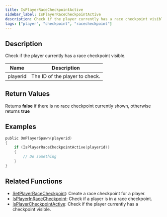 ```yaml
---
title: IsPlayerRaceCheckpointActive
sidebar_label: IsPlayerRaceCheckpointActive
description: Check if the player currently has a race checkpoint visible.
tags: ["player", "checkpoint", "racecheckpoint"]
---
```


<VersionWarn version='omp v1.1.0.2612' />

## Description

Check if the player currently has a race checkpoint visible.

| Name     | Description                    |
| -------- | ------------------------------ |
| playerid | The ID of the player to check. |

## Return Values

Returns **false** if there is no race checkpoint currently shown, otherwise returns **true**

## Examples

```c
public OnPlayerSpawn(playerid)
{
    if (IsPlayerRaceCheckpointActive(playerid))
    {
        // Do something
    }
}
```

## Related Functions

- [SetPlayerRaceCheckpoint](SetPlayerRaceCheckpoint): Create a race checkpoint for a player.
- [IsPlayerInRaceCheckpoint](IsPlayerInRaceCheckpoint): Check if a player is in a race checkpoint.
- [IsPlayerCheckpointActive](IsPlayerCheckpointActive): Check if the player currently has a checkpoint visible.
